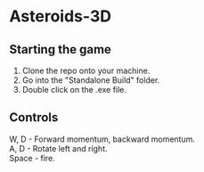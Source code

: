 # Asteroids-3D
## Starting the game
1. Clone the repo onto your machine.
2. Go into the "Standalone Build" folder.
3. Double click on the .exe file.
## Controls
W, D - Forward momentum, backward momentum.<br/>
A, D - Rotate left and right.<br/>
Space - fire.
